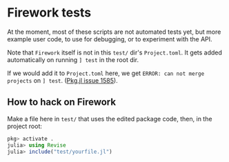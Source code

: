 # Firework tests

At the moment, most of these scripts are not automated tests yet, but more example user
code, to use for debugging, or to experiment with the API.

Note that `Firework` itself is not in this `test/` dir's `Project.toml`.
It gets added automatically on running `] test` in the root dir.

If we would add it to `Project.toml` here, we get `ERROR: can not merge projects`
on `] test`. ([Pkg.jl issue 1585](https://github.com/JuliaLang/Pkg.jl/issues/1585#issuecomment-875684010)).


## How to hack on Firework

Make a file here in `test/` that uses the edited package code, then, in the project root:
```julia
pkg> activate .
julia> using Revise
julia> include("test/yourfile.jl")
```
